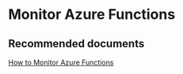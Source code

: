 <properties
	pageTitle="Monitor Azure Functions"
	description="Monitor Azure Functions"
	service="microsoft.web"
	resource="functions"
	authors="shrahman"
	displayOrder=""
	selfHelpType="generic"
	supportTopicIds="32598332"
	resourceTags=""
	productPesIds="16072"
	cloudEnvironments="public, Fairfax, usnat, ussec"
	articleId="505bf069-145a-4530-9f9c-eb3dc71f272e"
	ownershipId="Compute_AppService"
/>

# Monitor Azure Functions

## **Recommended documents**

[How to Monitor Azure Functions](https://docs.microsoft.com/azure/azure-functions/functions-monitoring)<br>

